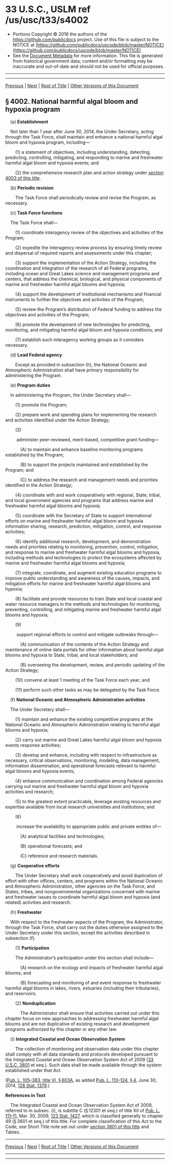 ---
---

# 33 U.S.C., USLM ref /us/usc/t33/s4002

* Portions Copyright © 2016 the authors of the https://github.com/publicdocs project.
  Use of this file is subject to the NOTICE at [https://github.com/publicdocs/uscode/blob/master/NOTICE](https://github.com/publicdocs/uscode/blob/master/NOTICE)
* See the [Document Metadata](././../../../..//README.md) for more information.
  This file is generated from historical government data; content and/or formatting may be inaccurate and out-of-date and should not be used for official purposes.

----------
----------

[Previous](./../../../..//us/usc/t33/ch53/m__us_usc_t33_s4001a.md) | [Next](./../../../..//us/usc/t33/ch53/m__us_usc_t33_s4003.md) | [Root of Title](./../../../../) | [Other Versions of this Document](https://publicdocs.github.io/go/links?ns=uslm&ref=%2Fus%2Fusc%2Ft33%2Fs4002)

## § 4002. National harmful algal bloom and hypoxia program

    (a) __Establishment__ 

    Not later than 1 year after June 30, 2014, the Under Secretary, acting through the Task Force, shall maintain and enhance a national harmful algal bloom and hypoxia program, including—

        (1) a statement of objectives, including understanding, detecting, predicting, controlling, mitigating, and responding to marine and freshwater harmful algal bloom and hypoxia events; and

        (2) the comprehensive research plan and action strategy under [section 4003 of this title][/us/usc/t33/s4003].

    (b) __Periodic revision__ 

        The Task Force shall periodically review and revise the Program, as necessary.

    (c) __Task Force functions__ 

    The Task Force shall—

        (1) coordinate interagency review of the objectives and activities of the Program;

        (2) expedite the interagency review process by ensuring timely review and dispersal of required reports and assessments under this chapter;

        (3) support the implementation of the Action Strategy, including the coordination and integration of the research of all Federal programs, including ocean and Great Lakes science and management programs and centers, that address the chemical, biological, and physical components of marine and freshwater harmful algal blooms and hypoxia;

        (4) support the development of institutional mechanisms and financial instruments to further the objectives and activities of the Program;

        (5) review the Program’s distribution of Federal funding to address the objectives and activities of the Program;

        (6) promote the development of new technologies for predicting, monitoring, and mitigating harmful algal bloom and hypoxia conditions; and

        (7) establish such interagency working groups as it considers necessary.

    (d) __Lead Federal agency__ 

        Except as provided in subsection (h), the National Oceanic and Atmospheric Administration shall have primary responsibility for administering the Program.

    (e) __Program duties__ 

    In administering the Program, the Under Secretary shall—

        (1) promote the Program;

        (2) prepare work and spending plans for implementing the research and activities identified under the Action Strategy;

        (3)

         administer peer-reviewed, merit-based, competitive grant funding—

            (A) to maintain and enhance baseline monitoring programs established by the Program;

            (B) to support the projects maintained and established by the Program; and

            (C) to address the research and management needs and priorities identified in the Action Strategy;

        (4) coordinate with and work cooperatively with regional, State, tribal, and local government agencies and programs that address marine and freshwater harmful algal blooms and hypoxia;

        (5) coordinate with the Secretary of State to support international efforts on marine and freshwater harmful algal bloom and hypoxia information sharing, research, prediction, mitigation, control, and response activities;

        (6) identify additional research, development, and demonstration needs and priorities relating to monitoring, prevention, control, mitigation, and response to marine and freshwater harmful algal blooms and hypoxia, including methods and technologies to protect the ecosystems affected by marine and freshwater harmful algal blooms and hypoxia;

        (7) integrate, coordinate, and augment existing education programs to improve public understanding and awareness of the causes, impacts, and mitigation efforts for marine and freshwater harmful algal blooms and hypoxia;

        (8) facilitate and provide resources to train State and local coastal and water resource managers in the methods and technologies for monitoring, preventing, controlling, and mitigating marine and freshwater harmful algal blooms and hypoxia;

        (9)

         support regional efforts to control and mitigate outbreaks through—

            (A) communication of the contents of the Action Strategy and maintenance of online data portals for other information about harmful algal blooms and hypoxia to State, tribal, and local stakeholders; and

            (B) overseeing the development, review, and periodic updating of the Action Strategy;

        (10) convene at least 1 meeting of the Task Force each year; and

        (11) perform such other tasks as may be delegated by the Task Force.

    (f) __National Oceanic and Atmospheric Administration activities__ 

    The Under Secretary shall—

        (1) maintain and enhance the existing competitive programs at the National Oceanic and Atmospheric Administration relating to harmful algal blooms and hypoxia;

        (2) carry out marine and Great Lakes harmful algal bloom and hypoxia events response activities;

        (3) develop and enhance, including with respect to infrastructure as necessary, critical observations, monitoring, modeling, data management, information dissemination, and operational forecasts relevant to harmful algal blooms and hypoxia events;

        (4) enhance communication and coordination among Federal agencies carrying out marine and freshwater harmful algal bloom and hypoxia activities and research;

        (5) to the greatest extent practicable, leverage existing resources and expertise available from local research universities and institutions; and

        (6)

         increase the availability to appropriate public and private entities of—

            (A) analytical facilities and technologies;

            (B) operational forecasts; and

            (C) reference and research materials.

    (g) __Cooperative efforts__ 

        The Under Secretary shall work cooperatively and avoid duplication of effort with other offices, centers, and programs within the National Oceanic and Atmospheric Administration, other agencies on the Task Force, and States, tribes, and nongovernmental organizations concerned with marine and freshwater issues to coordinate harmful algal bloom and hypoxia (and related) activities and research.

    (h) __Freshwater__ 

    With respect to the freshwater aspects of the Program, the Administrator, through the Task Force, shall carry out the duties otherwise assigned to the Under Secretary under this section, except the activities described in subsection (f).

        (1) __Participation__ 

        The Administrator’s participation under this section shall include—

            (A) research on the ecology and impacts of freshwater harmful algal blooms; and

            (B) forecasting and monitoring of and event response to freshwater harmful algal blooms in lakes, rivers, estuaries (including their tributaries), and reservoirs.

        (2) __Nonduplication__ 

            The Administrator shall ensure that activities carried out under this chapter focus on new approaches to addressing freshwater harmful algal blooms and are not duplicative of existing research and development programs authorized by this chapter or any other law.

    (i) __Integrated Coastal and Ocean Observation System__ 

        The collection of monitoring and observation data under this chapter shall comply with all data standards and protocols developed pursuant to the Integrated Coastal and Ocean Observation System Act of 2009 ([33 U.S.C. 3601][/us/usc/t33/s3601] et seq.). Such data shall be made available through the system established under that Act.

([Pub. L. 105–383, title VI, § 603A][/us/pl/105/383/s603A], as added [Pub. L. 113–124, § 4][/us/pl/113/124/s4], June 30, 2014, [128 Stat. 1379][/us/stat/128/1379].)

 __References in Text__ 

    The Integrated Coastal and Ocean Observation System Act of 2009, referred to in subsec. (i), is subtitle C (§ 12301 et seq.) of title XII of [Pub. L. 111–11][/us/pl/111/11], Mar. 30, 2009, [123 Stat. 1427][/us/stat/123/1427], which is classified generally to chapter 49 (§ 3601 et seq.) of this title. For complete classification of this Act to the Code, see Short Title note set out under [section 3601 of this title][/us/usc/t33/s3601] and Tables.

----------

[Previous](./../../../..//us/usc/t33/ch53/m__us_usc_t33_s4001a.md) | [Next](./../../../..//us/usc/t33/ch53/m__us_usc_t33_s4003.md) | [Root of Title](./../../../../) | [Other Versions of this Document](https://publicdocs.github.io/go/links?ns=uslm&ref=%2Fus%2Fusc%2Ft33%2Fs4002)

----------
----------

[/us/usc/t33/s4003]: https://publicdocs.github.io/go/links?ns=uslm&ref=%2Fus%2Fusc%2Ft33%2Fs4003
[/us/usc/t33/s3601]: https://publicdocs.github.io/go/links?ns=uslm&ref=%2Fus%2Fusc%2Ft33%2Fs3601
[/us/pl/105/383/s603A]: https://publicdocs.github.io/go/links?ns=uslm&ref=%2Fus%2Fpl%2F105%2F383%2Fs603A
[/us/pl/113/124/s4]: https://publicdocs.github.io/go/links?ns=uslm&ref=%2Fus%2Fpl%2F113%2F124%2Fs4
[/us/stat/128/1379]: https://publicdocs.github.io/go/links?ns=uslm&ref=%2Fus%2Fstat%2F128%2F1379
[/us/pl/111/11]: https://publicdocs.github.io/go/links?ns=uslm&ref=%2Fus%2Fpl%2F111%2F11
[/us/stat/123/1427]: https://publicdocs.github.io/go/links?ns=uslm&ref=%2Fus%2Fstat%2F123%2F1427
[/us/usc/t33/s3601]: https://publicdocs.github.io/go/links?ns=uslm&ref=%2Fus%2Fusc%2Ft33%2Fs3601


